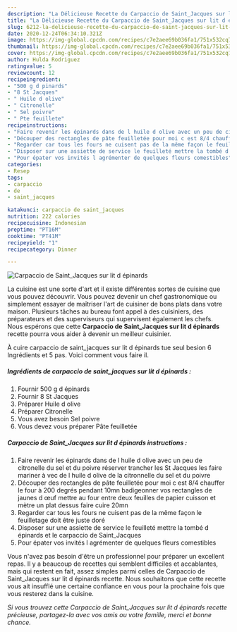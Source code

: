 ```yaml
---
description: "La Délicieuse Recette du Carpaccio de Saint_Jacques sur lit d épinards"
title: "La Délicieuse Recette du Carpaccio de Saint_Jacques sur lit d épinards"
slug: 6212-la-delicieuse-recette-du-carpaccio-de-saint-jacques-sur-lit-d-epinards
date: 2020-12-24T06:34:10.321Z
image: https://img-global.cpcdn.com/recipes/c7e2aee69b036fa1/751x532cq70/carpaccio-de-saint_jacques-sur-lit-d-epinards-photo-principale-de-la-recette.jpg
thumbnail: https://img-global.cpcdn.com/recipes/c7e2aee69b036fa1/751x532cq70/carpaccio-de-saint_jacques-sur-lit-d-epinards-photo-principale-de-la-recette.jpg
cover: https://img-global.cpcdn.com/recipes/c7e2aee69b036fa1/751x532cq70/carpaccio-de-saint_jacques-sur-lit-d-epinards-photo-principale-de-la-recette.jpg
author: Hulda Rodriguez
ratingvalue: 5
reviewcount: 12
recipeingredient:
- "500 g d pinards"
- "8 St Jacques"
- " Huile d olive"
- " Citronelle"
- " Sel poivre"
- " Pte feuillete"
recipeinstructions:
- "Faire revenir les épinards dans de l huile d olive avec un peu de citronelle du sel et du poivre réserver trancher les St Jacques les faire mariner à vec de l huile d olive de la citronnelle du sel et du poivre"
- "Découper des rectangles de pâte feuilletée pour moi c est 8/4 chauffer le four à 200 degrés pendant 10mn badigeonner vos rectangles de jaunes d œuf mettre au four entre deux feuilles de papier cuisson et mètre un plat dessus faire cuire 20mn"
- "Regarder car tous les fours ne cuisent pas de la même façon le feuilletage doit être juste doré"
- "Disposer sur une assiette de service le feuilleté mettre la tombé d épinards et le carpaccio de Saint_Jacques"
- "Pour épater vos invités l agrémenter de quelques fleurs comestibles"
categories:
- Resep
tags:
- carpaccio
- de
- saint_jacques

katakunci: carpaccio de saint_jacques 
nutrition: 222 calories
recipecuisine: Indonesian
preptime: "PT16M"
cooktime: "PT41M"
recipeyield: "1"
recipecategory: Dinner

---
```



![Carpaccio de Saint_Jacques sur lit d épinards](https://img-global.cpcdn.com/recipes/c7e2aee69b036fa1/751x532cq70/carpaccio-de-saint_jacques-sur-lit-d-epinards-photo-principale-de-la-recette.jpg)

La cuisine est une sorte d'art et il existe différentes sortes de cuisine que vous pouvez découvrir. Vous pouvez devenir un chef gastronomique ou simplement essayer de maîtriser l'art de cuisiner de bons plats dans votre maison. Plusieurs tâches au bureau font appel à des cuisiniers, des préparateurs et des superviseurs qui supervisent également les chefs. Nous espérons que cette <strong> Carpaccio de Saint_Jacques sur lit d épinards </strong> recette pourra vous aider à devenir un meilleur cuisinier.

<!--inarticleads1-->

À cuire carpaccio de saint_jacques sur lit d épinards tue seul besion 6 Ingrédients et 5 pas. Voici comment vous faire il.

##### Ingrédients de carpaccio de saint_jacques sur lit d épinards :

1. Fournir 500 g d épinards
1. Fournir 8 St Jacques
1. Préparer  Huile d olive
1. Préparer  Citronelle
1. Vous avez besoin  Sel poivre
1. Vous devez vous préparer  Pâte feuilletée




<!--inarticleads2-->

##### Carpaccio de Saint_Jacques sur lit d épinards instructions :

1. Faire revenir les épinards dans de l huile d olive avec un peu de citronelle du sel et du poivre réserver trancher les St Jacques les faire mariner à vec de l huile d olive de la citronnelle du sel et du poivre
1. Découper des rectangles de pâte feuilletée pour moi c est 8/4 chauffer le four à 200 degrés pendant 10mn badigeonner vos rectangles de jaunes d œuf mettre au four entre deux feuilles de papier cuisson et mètre un plat dessus faire cuire 20mn
1. Regarder car tous les fours ne cuisent pas de la même façon le feuilletage doit être juste doré
1. Disposer sur une assiette de service le feuilleté mettre la tombé d épinards et le carpaccio de Saint_Jacques
1. Pour épater vos invités l agrémenter de quelques fleurs comestibles




<!--inarticleads1-->

<p>
Vous n'avez pas besoin d'être un professionnel pour préparer un excellent repas. Il y a beaucoup de recettes qui semblent difficiles et accablantes, mais qui restent en fait, assez simples parmi celles de Carpaccio de Saint_Jacques sur lit d épinards recette. Nous souhaitons que cette recette vous ait insufflé une certaine confiance en vous pour la prochaine fois que vous resterez dans la cuisine.
</p>

<p>
<i>Si vous trouvez cette Carpaccio de Saint_Jacques sur lit d épinards recette précieuse, partagez-la avec vos amis ou votre famille, merci et bonne chance.</i>
</p>
